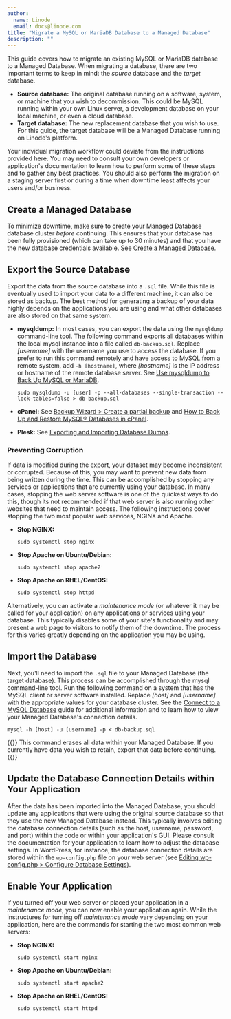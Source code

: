 ```yaml
---
author:
  name: Linode
  email: docs@linode.com
title: "Migrate a MySQL or MariaDB Database to a Managed Database"
description: ""
---
```


This guide covers how to migrate an existing MySQL or MariaDB database to a Managed Database. When migrating a database, there are two important terms to keep in mind: the *source* database and the *target* database.

- **Source database:** The original database running on a software, system, or machine that you wish to decommission. This could be MySQL running within your own Linux server, a development database on your local machine, or even a cloud database.
- **Target database:** The new replacement database that you wish to use. For this guide, the target database will be a Managed Database running on Linode's platform.

Your indvidual migration workflow could deviate from the instructions provided here. You may need to consult your own developers or application's documentation to learn how to perform some of these steps and to gather any best practices. You should also perform the migration on a staging server first or during a time when downtime least affects your users and/or business.

## Create a Managed Database

To minimize downtime, make sure to create your Managed Database database cluster *before* continuing. This ensures that your database has been fully provisioned (which can take up to 30 minutes) and that you have the new database credentials available. See [Create a Managed Database](/docs/products/databases/managed-databases/guides/create-database/).

## Export the Source Database

Export the data from the source database into a `.sql` file. While this file is eventually used to import your data to a different machine, it can also be stored as backup. The best method for generating a backup of your data highly depends on the applications you are using and what other databases are also stored on that same system.

-   **mysqldump:** In most cases, you can export the data using the `mysqldump` command-line tool. The following command exports all databases within the local mysql instance into a file called `db-backup.sql`. Replace *[username]* with the username you use to access the database. If you prefer to run this command remotely and have access to MySQL from a remote system, add `-h [hostname]`, where *[hostname]* is the IP address or hostname of the remote database server. See [Use mysqldump to Back Up MySQL or MariaDB](/docs/guides/use-mysqldump-to-back-up-mysql-or-mariadb/).

        sudo mysqldump -u [user] -p --all-databases --single-transaction --lock-tables=false > db-backup.sql

- **cPanel:** See [Backup Wizard > Create a partial backup](https://docs.cpanel.net/cpanel/files/backup-wizard/#create-a-partial-backup) and [How to Back Up and Restore MySQL® Databases in cPanel](https://blog.cpanel.com/how-to-back-up-and-restore-mysql-databases-in-cpanel/).

- **Plesk:** See [Exporting and Importing Database Dumps](https://docs.plesk.com/en-US/obsidian/reseller-guide/website-management/website-databases/exporting-and-importing-database-dumps.69538/#).

### Preventing Corruption

If data is modified during the export, your dataset may become inconsistent or corrupted. Because of this, you may want to prevent new data from being written during the time. This can be accomplished by stopping any services or applications that are currently using your database. In many cases, stopping the web server software is one of the quickest ways to do this, though its not recommended if that web server is also running other websites that need to maintain access. The following instructions cover stopping the two most popular web services, NGINX and Apache.

-   **Stop NGINX:**

        sudo systemctl stop nginx

-   **Stop Apache on Ubuntu/Debian:**

        sudo systemctl stop apache2

-   **Stop Apache on RHEL/CentOS:**

        sudo systemctl stop httpd

Alternatively, you can activate a _maintenance mode_ (or whatever it may be called for your application) on any applications or services using your database. This typically disables some of your site's functionality and may present a web page to visitors to notify them of the downtime. The process for this varies greatly depending on the application you may be using.

## Import the Database

Next, you'll need to import the `.sql` file to your Managed Database (the target database). This process can be accomplished through the mysql command-line tool. Run the following command on a system that has the MySQL client or server software installed. Replace *[host]* and *[username]* with the appropriate values for your database cluster. See the [Connect to a MySQL Database](/docs/products/databases/managed-databases/guides/connect-to-mysql/) guide for additional information and to learn how to view your Managed Database's connection details.

    mysql -h [host] -u [username] -p < db-backup.sql

{{<caution>}}
This command erases all data within your Managed Database. If you currently have data you wish to retain, export that data before continuing.
{{</caution>}}

## Update the Database Connection Details within Your Application

After the data has been imported into the Managed Database, you should update any applications that were using the original source database so that they use the new Managed Database instead. This typically involves editing the database connection details (such as the host, username, password, and port) within the code or within your application's GUI. Please consult the documentation for your application to learn how to adjust the database settings. In WordPress, for instance, the database connection details are stored within the `wp-config.php` file on your web server (see [Editing wp-config.php > Configure Database Settings](https://wordpress.org/support/article/editing-wp-config-php/)).

## Enable Your Application

If you turned off your web server or placed your application in a *maintenance mode*, you can now enable your application again. While the instructures for turning off *maintenance mode* vary depending on your application, here are the commands for starting the two most common web servers:

-   **Stop NGINX:**

        sudo systemctl start nginx

-   **Stop Apache on Ubuntu/Debian:**

        sudo systemctl start apache2

-   **Stop Apache on RHEL/CentOS:**

        sudo systemctl start httpd